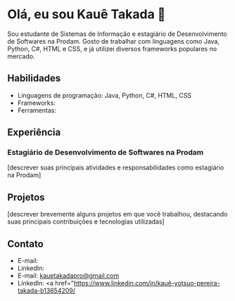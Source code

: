 # Olá, eu sou Kauê Takada 👋

Sou estudante de Sistemas de Informação e estagiário de Desenvolvimento de Softwares na Prodam. Gosto de trabalhar com linguagens como Java, Python, C#, HTML e CSS, e já utilizei diversos frameworks populares no mercado.

## Habilidades

- Linguagens de programação: Java, Python, C#, HTML, CSS
- Frameworks: 
- Ferramentas: 

## Experiência

### Estagiário de Desenvolvimento de Softwares na Prodam

[descrever suas principais atividades e responsabilidades como estagiário na Prodam]

## Projetos

[descrever brevemente alguns projetos em que você trabalhou, destacando suas principais contribuições e tecnologias utilizadas]

## Contato

- E-mail:
- LinkedIn: 
- E-mail:  kauetakadapro@gmail.com
- LinkedIn: <a href="https://www.linkedin.com/in/kauê-yotsuo-pereira-takada-b13654209/</a>
